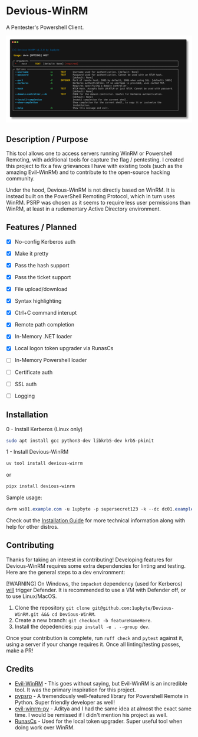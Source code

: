 # Devious-WinRM

A Pentester's Powershell Client.

![The help screen for Devious-WinRM, showing a variety of flags and options.](https://raw.githubusercontent.com/1upbyte/Devious-WinRM/refs/heads/main/assets/help-screen.png "Help screen")

## Description / Purpose
This tool allows one to access servers running WinRM or Powershell Remoting, with additional tools for capture the flag / pentesting. I created this project to fix a few grievances I have with existing tools (such as the amazing Evil-WinRM) and to contribute to the open-source hacking community.

Under the hood, Devious-WinRM is not directly based on WinRM. It is instead built on the PowerShell Remoting Protocol, which in turn uses WinRM. PSRP was chosen as it seems to require less user permissions than WinRM, at least in a rudementary Active Directory environment.

## Features / Planned
- [x] No-config Kerberos auth
- [x] Make it pretty
- [x] Pass the hash support
- [x] Pass the ticket support
- [x] File upload/download
- [x] Syntax highlighting
- [x] Ctrl+C command interupt
- [x] Remote path completion
- [x] In-Memory .NET loader
- [x] Local logon token upgrader via RunasCs 
- [ ] In-Memory Powershell loader
- [ ] Certificate auth
- [ ] SSL auth
- [ ] Logging


## Installation
0 - Install Kerberos (Linux only)

```bash
sudo apt install gcc python3-dev libkrb5-dev krb5-pkinit
```

1 - Install Devious-WinRM

```bash
uv tool install devious-winrm
```
or
```bash
pipx install devious-winrm
```


Sample usage:
```ps1
dwrm ws01.example.com -u 1upbyte -p supersecret123 -k --dc dc01.example.com
```

Check out the [Installation Guide](https://github.com/1upbyte/Devious-WinRM/wiki/Installation-Guide) for more technical information along with help for other distros.

## Contributing
Thanks for taking an interest in contributing! Developing features for Devious-WinRM requires some extra dependencies for linting and testing. Here are the general steps to a dev environment:

[!WARNING] On Windows, the `impacket` dependency (used for Kerberos) <u>will</u> trigger Defender. It is recommended to use a VM with Defender off, or to use Linux/MacOS.

1. Clone the repository `git clone git@github.com:1upbyte/Devious-WinRM.git &&& cd Devious-WinRM`.
2. Create a new branch: `git checkout -b featureNameHere`.
3. Install the depedencies: `pip install -e . --group dev`.

Once your contribution is complete, run `ruff check` and `pytest` against it, using a server if your change requires it. Once all linting/testing passes, make a PR!


## Credits
- [Evil-WinRM](https://github.com/Hackplayers/evil-winrm)  - This goes without saying, but Evil-WinRM is an incredible tool. It was the primary inspiration for this project.
- [pypsrp](https://github.com/jborean93/pypsrp) - A tremendously well-featured library for Powershell Remote in Python. Super friendly developer as well!
- [evil-winrm-py](https://github.com/adityatelange/evil-winrm-py) - Aditya and I had the same idea at almost the exact same time. I would be remissed if I didn't mention his project as well.
- [RunasCs](https://github.com/antonioCoco/RunasCs) - Used for the local token upgrader. Super useful tool when doing work over WinRM.